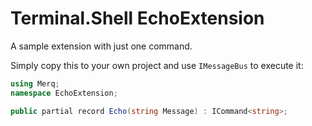# Terminal.Shell EchoExtension

A sample extension with just one command.

Simply copy this to your own project and use `IMessageBus` to execute it:

```csharp
using Merq;
namespace EchoExtension;

public partial record Echo(string Message) : ICommand<string>;
```
